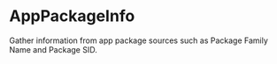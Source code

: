 # AppPackageInfo
Gather information from app package sources such as Package Family Name and Package SID.
